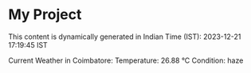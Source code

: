 # My Project

This content is dynamically generated in Indian Time (IST): 2023-12-21 17:19:45 IST


Current Weather in Coimbatore:
Temperature: 26.88 °C
Condition: haze
